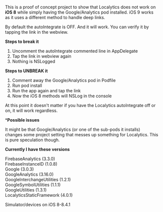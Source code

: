 This is a proof of concept project to show that Localytics does not work on **iOS 8** while simply having the Google/Analytics pod installed. iOS 9 works as it uses a different method to handle deep links.

By default the autoIntegrate is OFF. And it will work. You can verify it by tapping the link in the webview.

**Steps to break it**

1. Uncomment the autoIntegrate commented line in AppDelegate
2. Tap the link in webview again
3. Nothing is NSLogged

**Steps to UNBREAK it**

1. Comment away the Google/Analytics pod in Podfile
2. Run pod install
3. Run the app again and tap the link
4. Now the iOS 8 methods will NSLog in the console

At this point it doesn't matter if you have the Localytics autoIntegrate off or on, it will work regardless.

***Possible issues**

It might be that Google/Analytics (or one of the sub-pods it installs) changes some project setting that messes up something for Localytics. This is pure speculation though.

**Currently I have these versions**

FirebaseAnalytics (3.3.0)  
FirebaseInstanceID (1.0.8)  
Google (3.0.3)  
GoogleAnalytics (3.16.0)  
GoogleInterchangeUtilities (1.2.1)  
GoogleSymbolUtilities (1.1.1)  
GoogleUtilities (1.3.1)  
LocalyticsStaticFramework (4.0.1)  

Simulator/devices on iOS 8-8.4.1